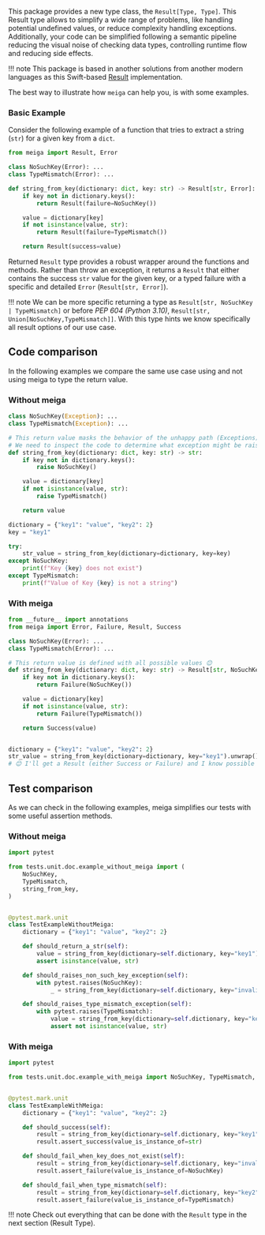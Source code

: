 This package provides a new type class, the `Result[Type, Type]`.
This Result type allows to simplify a wide range of problems, like handling potential undefined values, or reduce complexity handling exceptions. 
Additionally, your code can be simplified following a semantic pipeline reducing the visual noise of checking data types, controlling runtime flow and reducing side effects.

!!! note 
    This package is based in another solutions from another modern languages as this Swift-based [Result](https://github.com/antitypical/Result) implementation.


The best way to illustrate how `meiga` can help you, is with some examples.

### Basic Example

Consider the following example of a function that tries to extract a string (`str`) for a given key from a `dict`.

```python
from meiga import Result, Error

class NoSuchKey(Error): ...
class TypeMismatch(Error): ...

def string_from_key(dictionary: dict, key: str) -> Result[str, Error]:
    if key not in dictionary.keys():
        return Result(failure=NoSuchKey())

    value = dictionary[key]
    if not isinstance(value, str):
        return Result(failure=TypeMismatch())

    return Result(success=value)
```

Returned `Result` type provides a robust wrapper around the functions and methods. Rather than throw an exception, it returns a `Result` that either contains the success `str` value for the given key, or a typed failure with a specific and detailed `Error` (`Result[str, Error]`).

!!! note 
    We can be more specific returning a type as `Result[str, NoSuchKey | TypeMismatch]` or before *PEP 604 (Python 3.10)*, `Result[str, Union[NoSuchKey,TypeMismatch]]`.
    With this type hints we know specifically all result options of our use case.

## Code comparison

In the following examples we compare the same use case using and not using meiga to type the return value.

### Without meiga

```python
class NoSuchKey(Exception): ...
class TypeMismatch(Exception): ...

# This return value masks the behavior of the unhappy path (Exceptions). 🥲
# We need to inspect the code to determine what exception might be raised.
def string_from_key(dictionary: dict, key: str) -> str:
    if key not in dictionary.keys():
        raise NoSuchKey()

    value = dictionary[key]
    if not isinstance(value, str):
        raise TypeMismatch()

    return value

dictionary = {"key1": "value", "key2": 2}
key = "key1"

try:
    str_value = string_from_key(dictionary=dictionary, key=key)
except NoSuchKey:
    print(f"Key {key} does not exist")
except TypeMismatch:
    print(f"Value of Key {key} is not a string")
```

### With meiga

```python
from __future__ import annotations
from meiga import Error, Failure, Result, Success

class NoSuchKey(Error): ...
class TypeMismatch(Error): ...

# This return value is defined with all possible values 😊
def string_from_key(dictionary: dict, key: str) -> Result[str, NoSuchKey | TypeMismatch]:
    if key not in dictionary.keys():
        return Failure(NoSuchKey())

    value = dictionary[key]
    if not isinstance(value, str):
        return Failure(TypeMismatch())

    return Success(value)


dictionary = {"key1": "value", "key2": 2}
str_value = string_from_key(dictionary=dictionary, key="key1").unwrap()
# 😊 I'll get a Result (either Success or Failure) and I know possible errors
```

## Test comparison

As we can check in the following examples, meiga simplifies our tests with some useful assertion methods.

### Without meiga

```python
import pytest

from tests.unit.doc.example_without_meiga import (
    NoSuchKey,
    TypeMismatch,
    string_from_key,
)


@pytest.mark.unit
class TestExampleWithoutMeiga:
    dictionary = {"key1": "value", "key2": 2}

    def should_return_a_str(self):
        value = string_from_key(dictionary=self.dictionary, key="key1")
        assert isinstance(value, str)

    def should_raises_non_such_key_exception(self):
        with pytest.raises(NoSuchKey):
            _ = string_from_key(dictionary=self.dictionary, key="invalid_key")

    def should_raises_type_mismatch_exception(self):
        with pytest.raises(TypeMismatch):
            value = string_from_key(dictionary=self.dictionary, key="key2")
            assert not isinstance(value, str)
```

### With meiga

```python
import pytest

from tests.unit.doc.example_with_meiga import NoSuchKey, TypeMismatch, string_from_key


@pytest.mark.unit
class TestExampleWithMeiga:
    dictionary = {"key1": "value", "key2": 2}

    def should_success(self):
        result = string_from_key(dictionary=self.dictionary, key="key1")
        result.assert_success(value_is_instance_of=str)

    def should_fail_when_key_does_not_exist(self):
        result = string_from_key(dictionary=self.dictionary, key="invalid_key")
        result.assert_failure(value_is_instance_of=NoSuchKey)

    def should_fail_when_type_mismatch(self):
        result = string_from_key(dictionary=self.dictionary, key="key2")
        result.assert_failure(value_is_instance_of=TypeMismatch)
```

!!! note
    Check out everything that can be done with the `Result` type in the next section (Result Type). 